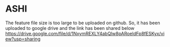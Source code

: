 # ASHI
The feature file size is too large to be uploaded on github. So, it has been uploaded to google drive and the link has been shared below
https://drive.google.com/file/d/1NxymREXLY4abQlw8pARoeldFp8fESKyx/view?usp=sharing

